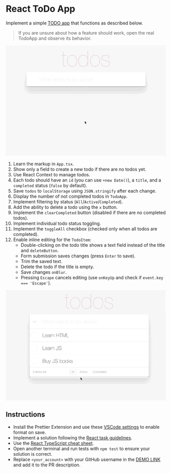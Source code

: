 # React ToDo App

Implement a simple [TODO app](https://mate-academy.github.io/react_todo-app/) that functions as described below.

> If you are unsure about how a feature should work, open the real TodoApp and observe its behavior.

![todoapp](./description/todoapp.gif)

1. Learn the markup in `App.tsx`.
2. Show only a field to create a new todo if there are no todos yet.
3. Use React Context to manage todos.
4. Each todo should have an `id` (you can use `+new Date()`), a `title`, and a `completed` status (`false` by default).
5. Save `todos` to `localStorage` using `JSON.stringify` after each change.
6. Display the number of not completed todos in `TodoApp`.
7. Implement filtering by status (`All`/`Active`/`Completed`).
8. Add the ability to delete a todo using the `x` button.
9. Implement the `clearCompleted` button (disabled if there are no completed todos).
10. Implement individual todo status toggling.
11. Implement the `toggleAll` checkbox (checked only when all todos are completed).
12. Enable inline editing for the `TodoItem`:
    - Double-clicking on the todo title shows a text field instead of the title and `deleteButton`.
    - Form submission saves changes (press `Enter` to save).
    - Trim the saved text.
    - Delete the todo if the title is empty.
    - Save changes `onBlur`.
    - Pressing `Escape` cancels editing (use `onKeyUp` and check if `event.key === 'Escape'`).

![todoedit](./description/edittodo.gif)

## Instructions

- Install the Prettier Extension and use these [VSCode settings](https://mate-academy.github.io/fe-program/tools/vscode/settings.json) to enable format on save.
- Implement a solution following the [React task guidelines](https://github.com/mate-academy/react_task-guideline#react-tasks-guideline).
- Use the [React TypeScript cheat sheet](https://mate-academy.github.io/fe-program/js/extra/react-typescript).
- Open another terminal and run tests with `npm test` to ensure your solution is correct.
- Replace `<your_account>` with your GitHub username in the [DEMO LINK](https://kachvl.github.io/react_todo-app/) and add it to the PR description.
